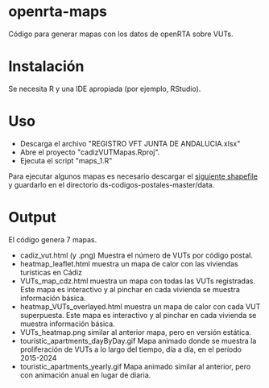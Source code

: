 # openrta-maps
Código para generar mapas con los datos de openRTA sobre VUTs.

# Instalación
Se necesita R y una IDE apropiada (por ejemplo, RStudio).

# Uso
- Descarga el archivo "REGISTRO VFT JUNTA DE ANDALUCIA.xlsx"
- Abre el proyecto "cadizVUTMapas.Rproj".
- Ejecuta el script "maps_1.R"

Para ejecutar algunos mapas es necesario descargar el [siguiente shapefile](https://drive.google.com/file/d/1cN2Dy67oGCOybHoM038LieZ1pWjcPDtL/view?usp=sharing) y guardarlo en el directorio ds-codigos-postales-master/data.

# Output
El código genera 7 mapas.

- cadiz_vut.html (y .png) Muestra el número de VUTs por código postal.
- heatmap_leaflet.html muestra un mapa de calor con las viviendas turísticas en Cádiz
- VUTs_map_cdz.html muestra un mapa con todas las VUTs registradas. Este mapa es interactivo y al pinchar en cada vivienda se muestra información básica.
- heatmap_VUTs_overlayed.html muestra un mapa de calor con cada VUT superpuesta. Este mapa es interactivo y al pinchar en cada vivienda se muestra información básica.
- VUTs_heatmap.png similar al anterior mapa, pero en versión estática.
- touristic_apartments_dayByDay.gif Mapa animado donde se muestra la proliferación de VUTs a lo largo del tiempo, día a día, en el período 2015-2024
- touristic_apartments_yearly.gif Mapa animado similar al anterior, pero con animación anual en lugar de diaria.
